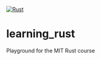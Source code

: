 [![Rust](https://github.com/smythst/learning_rust/actions/workflows/rust.yml/badge.svg)](https://github.com/smythst/learning_rust/actions/workflows/rust.yml)

# learning_rust
Playground for the MIT Rust course

